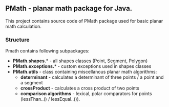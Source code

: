 ## PMath - planar math package for Java.

This project contains source code of PMath package used for basic planar math calculation.

### Structure

Pmath contains following subpackages:
* **PMath.shapes.*** - all shapes classes (Point, Segment, Polygon)
* **PMath.exceptions.*** - custom exceptions used in shapes classes
* **PMath.utils** - class containing miscellanous planar math algorithms:
  * **determinant** - calculates a determinant of three points / a point and a segment
  * **crossProduct** - calculates a cross product of two points
  * **comparison algorithms** - lexical, polar comparators for points (lessThan..() / lessEqual..()).